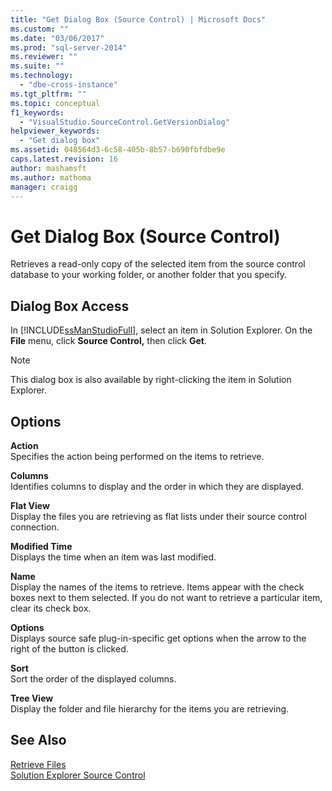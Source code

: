 ```yaml
---
title: "Get Dialog Box (Source Control) | Microsoft Docs"
ms.custom: ""
ms.date: "03/06/2017"
ms.prod: "sql-server-2014"
ms.reviewer: ""
ms.suite: ""
ms.technology: 
  - "dbe-cross-instance"
ms.tgt_pltfrm: ""
ms.topic: conceptual
f1_keywords: 
  - "VisualStudio.SourceControl.GetVersionDialog"
helpviewer_keywords: 
  - "Get dialog box"
ms.assetid: 048564d3-6c58-405b-8b57-b690fbfdbe9e
caps.latest.revision: 16
author: mashamsft
ms.author: mathoma
manager: craigg
---
```

# Get Dialog Box (Source Control)
  Retrieves a read-only copy of the selected item from the source control database to your working folder, or another folder that you specify.  
  
## Dialog Box Access  
 In [!INCLUDE[ssManStudioFull](../includes/ssmanstudiofull-md.md)], select an item in Solution Explorer. On the **File** menu, click **Source Control,** then click **Get**.  
  
> [!NOTE]  
>  This dialog box is also available by right-clicking the item in Solution Explorer.  
  
## Options  
 **Action**  
 Specifies the action being performed on the items to retrieve.  
  
 **Columns**  
 Identifies columns to display and the order in which they are displayed.  
  
 **Flat View**  
 Display the files you are retrieving as flat lists under their source control connection.  
  
 **Modified Time**  
 Displays the time when an item was last modified.  
  
 **Name**  
 Display the names of the items to retrieve. Items appear with the check boxes next to them selected. If you do not want to retrieve a particular item, clear its check box.  
  
 **Options**  
 Displays source safe plug-in-specific get options when the arrow to the right of the button is clicked.  
  
 **Sort**  
 Sort the order of the displayed columns.  
  
 **Tree View**  
 Display the folder and file hierarchy for the items you are retrieving.  
  
## See Also  
 [Retrieve Files](../../2014/database-engine/retrieve-files.md)   
 [Solution Explorer Source Control](../../2014/database-engine/solution-explorer-source-control.md)  
  
  
